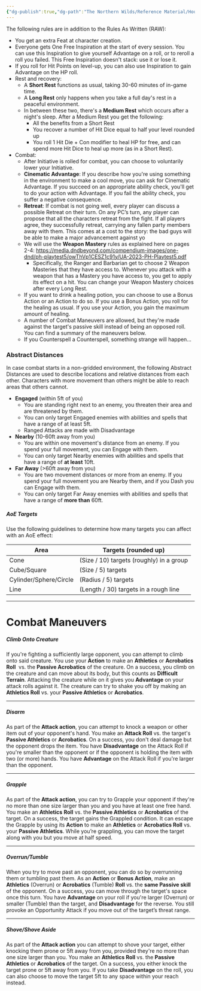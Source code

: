 ```yaml
---
{"dg-publish":true,"dg-path":"The Northern Wilds/Reference Material/House Rules.md","permalink":"/the-northern-wilds/reference-material/house-rules/","tags":["TTRPG/Campaigns/Northern-Wilds","SRD"]}
---
```



The following rules are in addition to the Rules As Written (RAW):
- You get an extra Feat at character creation.
- Everyone gets One Free Inspiration at the start of every session. You can use this Inspiration to give yourself Advantage on a roll, or to reroll a roll you failed. This Free Inspiration doesn't stack: use it or lose it.
- If you roll for Hit Points on level-up, you can also use Inspiration to gain Advantage on the HP roll.
- Rest and recovery:
	- A **Short Rest** functions as usual, taking 30-60 minutes of in-game time.
	- A **Long Rest** only happens when you take a full day's rest in a peaceful environment.
	- In between these two, there's a **Medium Rest** which occurs after a night's sleep. After a Medium Rest you get the following:
		- All the benefits from a Short Rest
		- You recover a number of Hit Dice equal to half your level rounded up
		- You roll 1 Hit Die + Con modifier to heal HP for free, and can spend more Hit Dice to heal up more (as in a Short Rest).
- Combat:
	- After Initiative is rolled for combat, you can choose to voluntarily lower your Initiative.
	- **Cinematic Advantage**: If you describe how you're using something in the environment to make a cool move, you can ask for Cinematic Advantage. If you succeed on an appropriate ability check, you'll get to do your action with Advantage. If you fail the ability check, you suffer a negative consequence.
	- **Retreat**: If combat is not going well, every player can discuss a possible Retreat on their turn. On any PC’s turn, any player can propose that all the characters retreat from the fight. If all players agree, they successfully retreat, carrying any fallen party members away with them. This comes at a cost to the story: the bad guys will be able to make a major advancement against yo
	- We will use the **Weapon Mastery** rules as explained here on pages 2-4: https://media.dndbeyond.com/compendium-images/one-dnd/ph-playtest5/owThVp1CESZ1c91y/UA-2023-PH-Playtest5.pdf
		- Specifically, the Ranger and Barbarian get to choose 2 Weapon Masteries that they have access to. Whenever you attack with a weapon that has a Mastery you have access to, you get to apply its effect on a hit. You can change your Weapon Mastery choices after every Long Rest.
	- If you want to drink a healing potion, you can choose to use a Bonus Action or an Action to do so. If you use a Bonus Action, you roll for the healing as usual. If you use your Action, you gain the maximum amount of healing.
	- A number of Combat Maneuvers are allowed, but they're made against the target's passive skill instead of being an opposed roll. You can find a summary of the maneuvers below.
	- If you Counterspell a Counterspell, something strange will happen...


### Abstract Distances
In case combat starts in a non-gridded environment, the following Abstract Distances are used to describe locations and relative distances from each other.
Characters with more movement than others might be able to reach areas that others cannot.

- **Engaged** (within 5ft of you)
	- You are standing right next to an enemy, you threaten their area and are threatened by them. 
	- You can only target Engaged enemies with abilities and spells that have a range of at least 5ft.
	- Ranged Attacks are made with Disadvantage
- **Nearby** (10-60ft away from you)
	- You are within one movement's distance from an enemy. If you spend your full movement, you can Engage with them. 
	- You can only target Nearby enemies with abilities and spells that have a range of **at least** 10ft.
- **Far Away** (>60ft away from you)
	- You are two movement distances or more from an enemy. If you spend your full movement you are Nearby them, and if you Dash you can Engage with them. 
	- You can only target Far Away enemies with abilities and spells that have a range of **more than** 60ft.

##### AoE Targets
Use the following guidelines to determine how many targets you can affect with an AoE effect:

| Area                   | Targets (rounded up)                     |
| ---------------------- | ---------------------------------------- |
| Cone                   | (Size / 10) targets (roughly) in a group |
| Cube/Square            | (Size / 5) targets                       |
| Cylinder/Sphere/Circle | (Radius / 5) targets                     |
| Line                   | (Length / 30) targets in a rough line    |

---

# Combat Maneuvers

##### Climb Onto Creature
If you're fighting a sufficiently large opponent, you can attempt to climb onto said creature. 
You use your **Action** to make an **Athletics** or **Acrobatics Roll**  vs. the **Passive Acrobatics** of the creature. On a success, you climb on the creature and can move about its body, but this counts as **Difficult Terrain**. 
Attacking the creature while on it gives you **Advantage** on your attack rolls against it. 
The creature can try to shake you off by making an **Athletics Roll** vs. your **Passive Athletics** or **Acrobatics**.
  
---
##### Disarm
As part of the **Attack action**, you can attempt to knock a weapon or other item out of your opponent's hand. 
You make an **Attack Roll** vs. the target's **Passive Athletics** or **Acrobatics**. On a success, you don't deal damage but the opponent drops the item. 
You have **Disadvantage** on the Attack Roll if you're smaller than the opponent or if the opponent is holding the item with two (or more) hands. 
You have **Advantage** on the Attack Roll if you're larger than the opponent.

---
##### Grapple
As part of the **Attack action**, you can try to Grapple your opponent if they're no more than one size larger than you and you have at least one free hand. 
You make an **Athletics** **Roll** vs. the **Passive Athletics** or **Acrobatics** of the target. On a success, the target gains the Grappled condition. 
It can escape the Grapple by using its **Action** to make an **Athletics** or **Acrobatics Roll** vs. your **Passive Athletics**. 
While you’re grappling, you can move the target along with you but you move at half speed.

---
##### Overrun/Tumble
When you try to move past an opponent, you can do so by overrunning them or tumbling past them. 
As an **Action** or **Bonus Action**, make an **Athletics** (Overrun) or **Acrobatics** (Tumble) **Roll** vs. the **same Passive skill** of the opponent. On a success, you can move through the target's space once this turn. 
You have **Advantage** on your roll if you're larger (Overrun) or smaller (Tumble) than the target, and **Disadvantage** for the reverse. 
You still provoke an Opportunity Attack if you move out of the target’s threat range.

---
##### Shove/Shove Aside
As part of the **Attack action** you can attempt to shove your target, either knocking them prone or 5ft away from you, provided they're no more than one size larger than you. 
You make an **Athletics Roll** vs. the **Passive Athletics** or **Acrobatics** of the target. On a success, you either knock the target prone or 5ft away from you. If you take **Disadvantage** on the roll, you can also choose to move the target 5ft to any space within your reach instead.